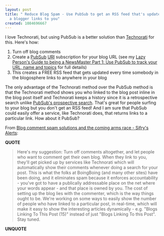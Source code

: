 ```yaml
---
layout: post
title: " Reduce Blog Spam - Use PubSub to get an RSS feed that's updated everytime
  a blogger links to you"
created: 1084696667
---
```

I love Technorati, but using PubSub is a better solution than <a href="http://www.technorati.com/">Technorati</a> for this.  Here's how: <ol><li>Turn off blog comments</li> <li>Create a <a href="http://pubsub.com/">PubSub</a> <a href="http://www.pubsub.com/weblogs/booleanhelp.html#b3">URI</a> subscription for your blog  URL (see my  <a href="http://www.streamlinewebco.com/blog/_archives/2004/4/21/37574.html">Lazy Person's Guide to being a NewsMaster Part 1: Use PubSub to track your URL, name and topics</a> for full details)</li>  <li>This creates a FREE RSS feed that gets updated every time somebody in the blogosphere links to anywhere in your blog</li></ol>
The only advantage of the Technorati method over the PubSub method  is that the Technorati method shows you who linked to the blog post inline in the blog post itself and Technorati keeps a  history  since it is a retrospective search unlike <a href="http://bobwyman.pubsub.com/main/2004/04/retrospective_v.html#more">PubSub's prospective search</a>.  That's great for people surfing to your blog but you don't get an RSS feed!  And I am sure that PubSub could easily offer a service, like Technorati does, that returns  links to a particular link.  How about it PubSub?

From <a href="http://www.sifry.com/alerts/archives/000351.html">Blog comment spam solutions and the coming arms race - Sifry's Alerts</a>:
<p><strong>QUOTE</strong></p><blockquote>Here's my suggestion: Turn off comments altogether, and let people who want to comment get their own blog. When they link to you, they'll get picked up by services like Technorati which will automatically show their comments whenever doing a search for your post. This is what the folks at BoingBoing (and many other sites) have been doing, and it eliminates spam because it enforces accountability - you've got to have a publically addressable place on the net where your words appear - and that place is owned by you. The cost of setting up the blog lies with the commenter, which is the way things ought to be. We're working on some ways to easily show the number of people who have linked to a particular post, in real-time, which will make it easy to show the interesting articles dynamically - e.g. "Blogs Linking To This Post (15)" instead of just "Blogs Linking To this Post". Stay tuned.</blockquote><p><strong>UNQUOTE</strong></p>

